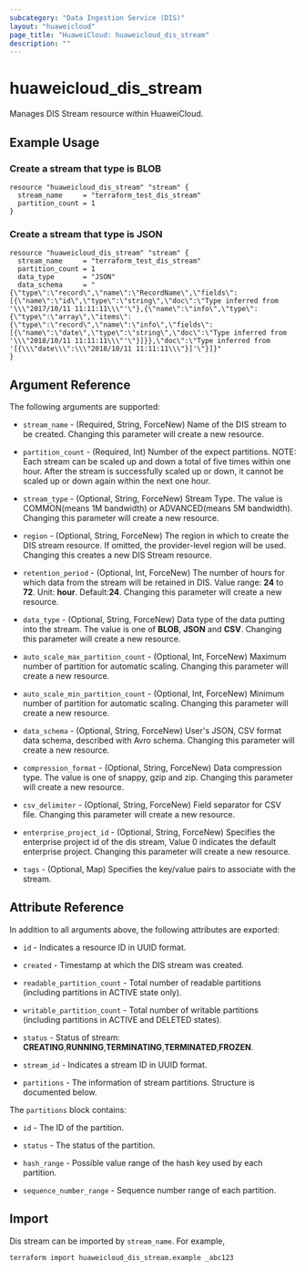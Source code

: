 ```yaml
---
subcategory: "Data Ingestion Service (DIS)"
layout: "huaweicloud"
page_title: "HuaweiCloud: huaweicloud_dis_stream"
description: ""
---
```


# huaweicloud_dis_stream

Manages DIS Stream resource within HuaweiCloud.

## Example Usage

### Create a stream that type is BLOB

```hcl
resource "huaweicloud_dis_stream" "stream" {
  stream_name     = "terraform_test_dis_stream"
  partition_count = 1
}
```

### Create a stream that type is JSON

```hcl
resource "huaweicloud_dis_stream" "stream" {
  stream_name     = "terraform_test_dis_stream"
  partition_count = 1
  data_type       = "JSON"
  data_schema     = "{\"type\":\"record\",\"name\":\"RecordName\",\"fields\":[{\"name\":\"id\",\"type\":\"string\",\"doc\":\"Type inferred from '\\\"2017/10/11 11:11:11\\\"'\"},{\"name\":\"info\",\"type\":{\"type\":\"array\",\"items\":{\"type\":\"record\",\"name\":\"info\",\"fields\":[{\"name\":\"date\",\"type\":\"string\",\"doc\":\"Type inferred from '\\\"2018/10/11 11:11:11\\\"'\"}]}},\"doc\":\"Type inferred from '[{\\\"date\\\":\\\"2018/10/11 11:11:11\\\"}]'\"}]}"
}
```

## Argument Reference

The following arguments are supported:

* `stream_name` - (Required, String, ForceNew) Name of the DIS stream to be created.
  Changing this parameter will create a new resource.

* `partition_count` - (Required, Int) Number of the expect partitions. NOTE: Each stream can be scaled up and down a
  total of five times within one hour. After the stream is successfully scaled up or down, it cannot be scaled up or
  down again within the next one hour.

* `stream_type` - (Optional, String, ForceNew) Stream Type. The value is COMMON(means 1M bandwidth) or ADVANCED(means 5M
  bandwidth). Changing this parameter will create a new resource.

* `region` - (Optional, String, ForceNew) The region in which to create the DIS stream resource. If omitted, the
  provider-level region will be used. Changing this creates a new DIS Stream resource.

* `retention_period` - (Optional, Int, ForceNew) The number of hours for which data from the stream will be retained in DIS.
  Value range: **24** to **72**. Unit: **hour**. Default:**24**. Changing this parameter will create a new resource.

* `data_type` - (Optional, String, ForceNew) Data type of the data putting into the stream. The value is one of **BLOB**,
  **JSON** and **CSV**. Changing this parameter will create a new resource.

* `auto_scale_max_partition_count` - (Optional, Int, ForceNew) Maximum number of partition for automatic scaling.
  Changing this parameter will create a new resource.

* `auto_scale_min_partition_count` - (Optional, Int, ForceNew) Minimum number of partition for automatic scaling.
  Changing this parameter will create a new resource.

* `data_schema` - (Optional, String, ForceNew) User's JSON, CSV format data schema, described with Avro schema. Changing
  this parameter will create a new resource.

* `compression_format` - (Optional, String, ForceNew) Data compression type. The value is one of snappy, gzip and zip.
  Changing this parameter will create a new resource.

* `csv_delimiter` - (Optional, String, ForceNew) Field separator for CSV file. Changing this parameter will create a new
  resource.

* `enterprise_project_id` - (Optional, String, ForceNew) Specifies the enterprise project id of the dis stream, Value 0
  indicates the default enterprise project. Changing this parameter will create a new resource.

* `tags` - (Optional, Map) Specifies the key/value pairs to associate with the stream.

## Attribute Reference

In addition to all arguments above, the following attributes are exported:

* `id` - Indicates a resource ID in UUID format.

* `created` - Timestamp at which the DIS stream was created.

* `readable_partition_count` - Total number of readable partitions (including partitions in ACTIVE state only).

* `writable_partition_count` - Total number of writable partitions (including partitions in ACTIVE and DELETED states).

* `status` - Status of stream: **CREATING**,**RUNNING**,**TERMINATING**,**TERMINATED**,**FROZEN**.

* `stream_id` - Indicates a stream ID in UUID format.

* `partitions` - The information of stream partitions. Structure is documented below.

The `partitions` block contains:

* `id` - The ID of the partition.

* `status` - The status of the partition.

* `hash_range` - Possible value range of the hash key used by each partition.

* `sequence_number_range` - Sequence number range of each partition.

## Import

Dis stream can be imported by `stream_name`. For example,

```
terraform import huaweicloud_dis_stream.example _abc123
```
